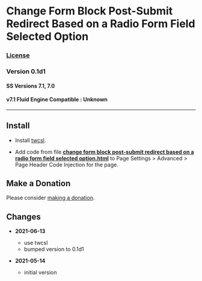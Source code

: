 # Change Form Block Post-Submit Redirect Based on a Radio Form Field Selected Option

### [License][99]

### Version 0.1d1

#### SS Versions 7.1, 7.0

#### v7.1 Fluid Engine Compatible : Unknown

---

## Install

* Install
  [twcsl](https://github.com/tomsWebConsulting/twcsl#install-options).
  
* Add code from file
  **[change form block post-submit redirect based on a radio form field selected option.html](change%20form%20block%20post-submit%20redirect%20based%20on%20a%20radio%20form%20field%20selected%20option.html#L1)**
  to Page Settings > Advanced > Page Header Code Injection for the page.

## Make a Donation

Please consider
[making a donation](https://github.com/tomsWebConsulting/twcsl#make-a-donation).

## Changes

* **2021-06-13**

  * use twcsl
  * bumped version to 0.1d1
  
* **2021-05-14**

  * initial version

[99]: https://github.com/tomsWebConsulting/twcsl/blob/main/LICENSE.txt#L1
